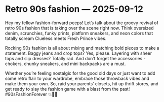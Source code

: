 # Retro 90s fashion — 2025-09-12

Hey my fellow fashion-forward peeps! Let’s talk about the groovy revival of retro 90s fashion that is taking over the scene right now. Think oversized denim, scrunchies, funky prints, platform sneakers, and neon colors that totally scream Clueless meets Fresh Prince vibes.

Rocking 90s fashion is all about mixing and matching bold pieces to make a statement. Baggy jeans and crop tops? Yes, please. Layering with sheer tops and slip dresses? Totally rad. And don’t forget the accessories - chokers, chunky sneakers, and mini backpacks are a must.

Whether you’re feeling nostalgic for the good old days or just want to add some retro flair to your wardrobe, embrace those throwback vibes and make them your own. So, raid your parents’ closets, hit up thrift stores, and get ready to slay the fashion game with a blast from the past! #90sFashionForever 💥👖🌈